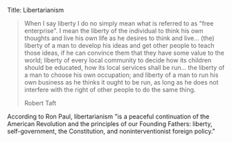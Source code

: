 Title: Libertarianism

> When I say liberty I do no simply mean what is referred to as "free enterprise". I mean the liberty of the individual to think his own thoughts and live his own life as he desires to think and live... (the) liberty of a man to develop his ideas and get other people to teach those ideas, if he can
 convince them that they have some value to the world; liberty of every local community to decide how its children should be educated, how its local services shall be run... the liberty of a man to choose his own occupation; and liberty of a man to run his own business as he thinks it ought to be
  run, as long as he does not interfere with the right of other people to do the same thing. <p class="annotation">Robert Taft</p>


According to Ron Paul, libertarianism "is a peaceful continuation of the American Revolution and the principles of our Founding Fathers: liberty, self-government, the Constitution, and noninterventionist foreign policy."